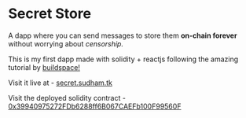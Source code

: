 # Secret Store 

A dapp where you can send messages to store them **on-chain forever** without worrying about *censorship.* 

This is my first dapp made with solidity + reactjs following the amazing tutorial by [buildspace!](https://buildspace.so)

Visit it live at - [secret.sudham.tk](https://secret.sudham.tk) 

Visit the deployed solidity contract - [0x39940975272FDb6288ff6B067CAEFb100F99560F](https://rinkeby.etherscan.io/address/0x39940975272FDb6288ff6B067CAEFb100F99560F)


